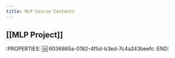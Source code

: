 ```yaml
---
title: MLP Course Contents
---
```


## [[MLP Project]]
:PROPERTIES:
:id: 6036865a-0182-4f5d-b3ed-7c4a243beefc
:END:
##

